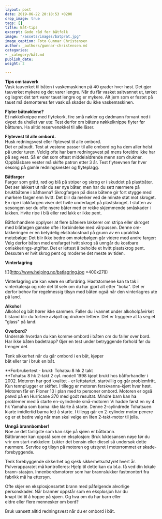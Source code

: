 ```yaml
---
layout: post
date: 2019-06-22 20:18:53 +0200
crop_image: true
tags: []
title: Båt-tips
excerpt: Gode råd for båtfolk
image: "/assets/images/batprat.jpg"
image_caption: Foto Gunnar Christensen
author: _authors/gunnar-christensen.md
categories:
- _category/båt.md
publish_date: 
weight: 2

---
```

**Tips om tauverk**  
Vask tauverket til båten i vaskemaskinen på 40 grader hver høst. Det gjør tauverket mykere og det varer lengre. Når du får vasket saltvannet ut, tørket og lagret det tørt varer tauet lengre og er mykere. Alt jern som er festet på tauet må demonteres før vask så skader du ikke vaskemaskinen.

**Flyter båtnøklene?**  
Et nøkkelknippe med flytekork, fire små nøkler og dødmann forvant ned i dypet da uhellet var ute: Test derfor om båtens nøkkelknippe flyter før båtturen. Ha alltid reservenøkkel til alle låser.

**Flytevest til alle ombord.**  
Husk redningsvest eller flytevest til alle ombord.  
Det er påbudt. Test at vestene passer til alle ombord og ha dem aller helst på under turen. Veldig ofte har barn redningsvest på mens foreldre ikke har på seg vest. Så er det som oftest middelaldrende menn som drukner. Oppblåsbare vester må skifte patron etter 3 år. Test flyteevnen før hver sesong på gamle redningsvester og flyteplagg.

**Båtfarger**  
Farger som grått, rød og blå på striper og skrog er i skuddet på plastbåter. Det ser lekkert ut når du ser nye båter, men har du sett nærmere på bruktbåtene i båthavna? Skrogfargen på disse båtene gir fort stygge med mørkere farger enn hvitt. Det blir da merker ved de minste støt mot skroget. En ripe i lakkfargen viser det hvite underlaget på plastskroget. I slutten av sesongen ser du ofte nyere båter med er rekke skjemmende småskader i lakken. Hvite ripe i blå eller rød lakk er ikke pent.

Båtforhandlere opplyser at flere båteiere lakkerer om stripa eller skroget med blåfargen ganske ofte i forbindelse med vårpussen. Denne om-lakkeringen er en betydelig ekstrakostnad på grunn av en upraktisk motebølge: Det blir ikke bedre om motebølgen går videre med andre farger: Velg derfor båten med ensfarget hvitt skrog så unngår du kostbare omlakkerings-utgifter. Det er lettest å beholde et hvitt plastskrog pent. Dessuten er hvit skrog pent og moderne det meste av tiden.

**Vinterlagring**

![](http://www.helping.no/batlagring.jpg =400x278)

Vinterlagring ute kan være en utfordring. Høststormene kan ta tak i vinterkalesja og rote det til selv om du har gjort alt etter "boka". Det er derfor behov for regelmessig tilsyn med båten også når den vinterlagres ute på land.

**Alkohol**  
Alkohol og båt hører ikke sammen. Faller du i vannet under alkoholpåvirket tilstand blir du fortere avkjølt og drukner lettere. Det er tryggere at ta seg et "glass" på land.

**Overbord?**  
Undersøk hvordan du kan komme ombord i båten om du faller over bord. Har ikke båten badetrapp? Gjør en test under betryggende forhold før du trenger det.

Tenk sikkerhet når du går ombord i en båt, kjøper  
båt eller tar i bruk en båt.

**Forbrukertest - brukt: Tohatsu 8 hk 2 takt  
**Tohatsu 8 hk 2-takt 2 cyl. modell 1998 kjøpt brukt hos båtforhandler i 2002. Motoren har god kvalitet - er lettstartet, startvillig og går problemfritt. Kun tennplugger er skiftet. I tillegg er motoren ferskvanns-kjørt hver høst. Motoren får en Pioner 13 i plan med to personer ombord. Motoren er også prøvd på en Hurricane 370 med godt resultat. Mindre barn kan ha problemer med å starte en-cylindrede små-motorer: Vi hadde først en ny 4 hk Yamaha som barna ikke klarte å starte. Denne 2-cylindrede Tohatsuen klarte imidlertid barna lett å starte. I tillegg går en 2-cylinder motor penere og er et bedre valg når man skal velge en liten 2-takt-motor til jolla. 

**Unngå brannbomber!**   
Noe av det farligste som kan skje på sjøen er båtbrann.   
Båtbranner kan oppstå som en eksplosjon: Bruk luktesansen nøye før du vrir om start-nøkkelen: Lukter det bensin eller diesel så undersøk dette nærmere. Service og tilsyn på motoren og utstyret i motorrommet er skade-forebyggende.

Tenk forebyggende sikkerhet og sjekk sikkerhetsutstyret hvert år. Pulverapparatet må kontrolleres: Hjelp til dette kan du bl.a. få ved din lokale brann-stasjon. Innenbordsmotorer som har brannslukker fastmontert fra fabrikk må ha ettersyn.

Ofte skjer en eksplosjonsartet brann med påfølgende alvorlige personskader. Når branner oppstår som en eksplosjon har du  
knapt tid til å hoppe på sjøen. Og hva om du har barn eller   
eldre eller flere mennesker om bord?

Bruk uansett alltid redningsvest når du er ombord i båt.